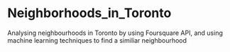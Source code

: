 # Neighborhoods_in_Toronto
Analysing neighbourhoods in Toronto by using Foursquare API, and using machine learning techniques to find a similiar neighbourhood
